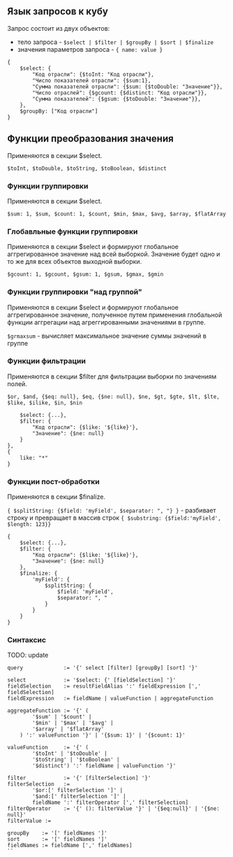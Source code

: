 ## Язык запросов к кубу

Запрос состоит из двух объектов:
* тело запроса - `$select | $filter | $groupBy | $sort | $finalize`
* значения параметров запроса - `{ name: value }`

```
{
    $select: {
        "Код отрасли": {$toInt: "Код отрасли"},
        "Число показателей отрасли": {$sum:1},
        "Сумма показателей отрасли": {$sum: {$toDouble: "Значение"}},
        "Число отраслей": {$gcount: {$distinct: "Код отрасли"}},
        "Сумма показателей": {$gsum: {$toDouble: "Значение"}},
    },
    $groupBy: ["Код отрасли"]
}
```


## Функции преобразования значения

Применяются в секции $select.

`$toInt, $toDouble, $toString, $toBoolean, $distinct`

### Функции группировки

Применяются в секции $select.

`$sum: 1, $sum, $count: 1, $count, $min, $max, $avg, $array, $flatArray`

### Глобавльные функции группировки

Применяются в секции $select и формируют глобальное аггрегированное значение над всей выборкой. Значение будет одно и то же для всех объектов выходной выборки.

`$gcount: 1, $gcount, $gsum: 1, $gsum, $gmax, $gmin`

### Функции группировки "над группой"

Применяются в секции $select и формируют глобальное аггрегированное значение, полученное путем применения глобальной функции аггрегации над агреггированными значениями в группе.

`$grmaxsum` - вычисляет максимальное значение суммы значений в группе

### Функции фильтрации

Применяются в секции $filter для фильтрации выборки по значениям полей. 

`$or, $and, {$eq: null}, $eq, {$ne: null}, $ne, $gt, $gte, $lt, $lte, $like, $ilike, $in, $nin`

```{
    $select: {...},
    $filter: {
        "Код отрасли": {$like: '${like}'},
        "Значение": {$ne: null}
    }
},
{
    like: "*"
}
```

### Функции пост-обработки

Применяются в секции $finalize.

`{ $splitString: {$field: 'myField', $separator: ", "} }` - разбивает строку и превращает в массив строк
`{ $substring: {$field:'myField', $length: 123}}`

```
{
    $select: {...},
    $filter: {
        "Код отрасли": {$like: '${like}'},
        "Значение": {$ne: null}
    },
    $finalize: {
        'myField': {
            $splitString: {
                $field: 'myField', 
                $separator: ", "
            }
        }
    }
}
```


### Синтаксис
TODO: update
````
query             := '{' select [filter] [groupBy] [sort] '}'

select            := '$select: {' [fieldSelection] '}' 
fieldSelection    := resultFieldAlias ':' fieldExpression [',' fieldSelection]
fieldExpression   := fieldName | valueFunction | aggregateFunction

aggregateFunction := '{' (
        '$sum' | '$count' |
        '$min' | '$max' | '$avg' | 
        '$array' | '$flatArray'
    ) ':' valueFunction '}' | '{$sum: 1}' | '{$count: 1}' 
    
valueFunction     := '{' (
        '$toInt' | '$toDouble' | 
        '$toString' | '$toBoolean' | 
        '$distinct') ':' fieldName | valueFunction '}'
        
filter            := '{' [filterSelection] '}'
filterSelection   := 
        '$or:[' filterSelection ']' | 
        '$and:[' filterSelection ']' | 
        fieldName ':' filterOperator [',' filterSelection]
filterOperator    := '{' (): filterValue '}' | '{$eq:null}' | '{$ne: null}'
filterValue :=

groupBy    := '[' fieldNames ']'
sort       := '[' fieldNames ']'
fieldNames := fieldName [',' fieldNames]
``